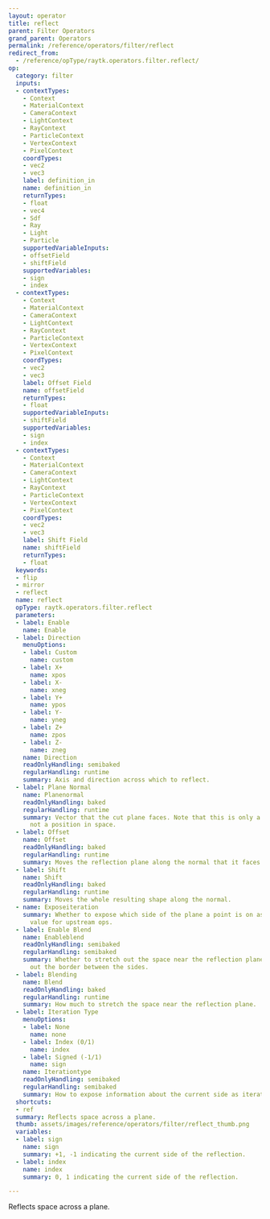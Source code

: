```yaml
---
layout: operator
title: reflect
parent: Filter Operators
grand_parent: Operators
permalink: /reference/operators/filter/reflect
redirect_from:
  - /reference/opType/raytk.operators.filter.reflect/
op:
  category: filter
  inputs:
  - contextTypes:
    - Context
    - MaterialContext
    - CameraContext
    - LightContext
    - RayContext
    - ParticleContext
    - VertexContext
    - PixelContext
    coordTypes:
    - vec2
    - vec3
    label: definition_in
    name: definition_in
    returnTypes:
    - float
    - vec4
    - Sdf
    - Ray
    - Light
    - Particle
    supportedVariableInputs:
    - offsetField
    - shiftField
    supportedVariables:
    - sign
    - index
  - contextTypes:
    - Context
    - MaterialContext
    - CameraContext
    - LightContext
    - RayContext
    - ParticleContext
    - VertexContext
    - PixelContext
    coordTypes:
    - vec2
    - vec3
    label: Offset Field
    name: offsetField
    returnTypes:
    - float
    supportedVariableInputs:
    - shiftField
    supportedVariables:
    - sign
    - index
  - contextTypes:
    - Context
    - MaterialContext
    - CameraContext
    - LightContext
    - RayContext
    - ParticleContext
    - VertexContext
    - PixelContext
    coordTypes:
    - vec2
    - vec3
    label: Shift Field
    name: shiftField
    returnTypes:
    - float
  keywords:
  - flip
  - mirror
  - reflect
  name: reflect
  opType: raytk.operators.filter.reflect
  parameters:
  - label: Enable
    name: Enable
  - label: Direction
    menuOptions:
    - label: Custom
      name: custom
    - label: X+
      name: xpos
    - label: X-
      name: xneg
    - label: Y+
      name: ypos
    - label: Y-
      name: yneg
    - label: Z+
      name: zpos
    - label: Z-
      name: zneg
    name: Direction
    readOnlyHandling: semibaked
    regularHandling: runtime
    summary: Axis and direction across which to reflect.
  - label: Plane Normal
    name: Planenormal
    readOnlyHandling: baked
    regularHandling: runtime
    summary: Vector that the cut plane faces. Note that this is only a direction and
      not a position in space.
  - label: Offset
    name: Offset
    readOnlyHandling: baked
    regularHandling: runtime
    summary: Moves the reflection plane along the normal that it faces.
  - label: Shift
    name: Shift
    readOnlyHandling: baked
    regularHandling: runtime
    summary: Moves the whole resulting shape along the normal.
  - name: Exposeiteration
    summary: Whether to expose which side of the plane a point is on as an iteration
      value for upstream ops.
  - label: Enable Blend
    name: Enableblend
    readOnlyHandling: semibaked
    regularHandling: semibaked
    summary: Whether to stretch out the space near the reflection plane to smooth
      out the border between the sides.
  - label: Blending
    name: Blend
    readOnlyHandling: baked
    regularHandling: runtime
    summary: How much to stretch the space near the reflection plane.
  - label: Iteration Type
    menuOptions:
    - label: None
      name: none
    - label: Index (0/1)
      name: index
    - label: Signed (-1/1)
      name: sign
    name: Iterationtype
    readOnlyHandling: semibaked
    regularHandling: semibaked
    summary: How to expose information about the current side as iteration values.
  shortcuts:
  - ref
  summary: Reflects space across a plane.
  thumb: assets/images/reference/operators/filter/reflect_thumb.png
  variables:
  - label: sign
    name: sign
    summary: +1, -1 indicating the current side of the reflection.
  - label: index
    name: index
    summary: 0, 1 indicating the current side of the reflection.

---
```



Reflects space across a plane.